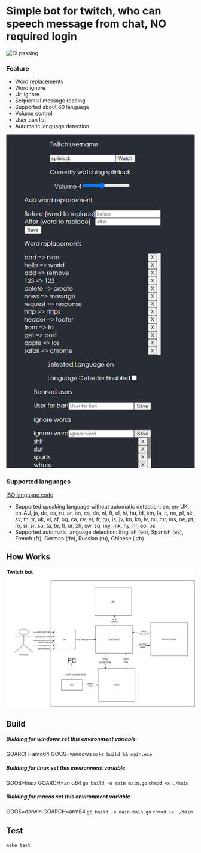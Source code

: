 # Simple bot for twitch, who can speech message from chat, NO required login
![CI passing](https://github.com/col3name/tts/actions/workflows/prod.yml/badge.svg)

### Feature
- Word replacements
- Word ignore
- Url ignore
- Sequential message reading
- Supported about 60 language
- Volume control
- User ban list
- Automatic language detection

![drawing](docs/preview.png)

### Supported languages
[ISO language code](https://en.wikipedia.org/wiki/List_of_ISO_639-1_codes)
- Supported speaking language without automatic detection: en, en-UK, en-AU, ja, de, es, ru, ar, bn, cs, da, nl, fi, el,
  hi, hu, id, km, la, it, no, pl, sk, sv, th, tr, uk, vi, af, bg, ca, cy, et, fr, gu, is, jv, kn, ko, lv, ml, mr, ms,
  ne, pt, ro, si, sr, su, ta, te, tl, ur, zh, sw, sq, my, mk, hy, hr, eo, bs
- Supported automatic language detection: English (en), Spanish (es), French (fr), German (de), Russian (ru), Chinese (
  zh)

## How Works
![drawing](docs/Arch-Diagram.jpg)

## Build

##### Building for windows set this environment variable

GOARCH=amd64 GOOS=windows
```make build && main.exe```

##### Building for linux set this environment variable

GOOS=linux GOARCH=amd64
```go build -o main main.go```
```chmod +x ./main```

##### Building for macos set this environment variable

GOOS=darwin GOARCH=arm64
```go build -o main main.go```
```chmod +x ./main```

## Test

```make test```

